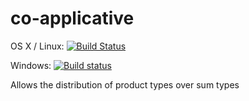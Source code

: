 # co-applicative

OS X / Linux: [![Build Status](https://travis-ci.org/literate-unitb/co-applicative.svg?branch=master)](https://travis-ci.org/literate-unitb/co-applicative)

Windows: [![Build status](https://ci.appveyor.com/api/projects/status/80023aha87aq95t1?svg=true)](https://ci.appveyor.com/project/cipher1024/co-applicative)

Allows the distribution of product types over sum types

